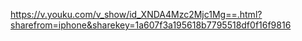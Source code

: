 https://v.youku.com/v_show/id_XNDA4Mzc2Mjc1Mg==.html?sharefrom=iphone&sharekey=1a607f3a195618b7795518df0f16f9816